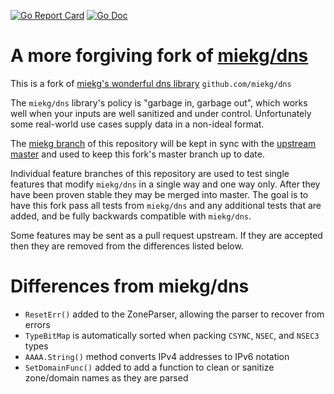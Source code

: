 [![Go Report Card](https://goreportcard.com/badge/github.com/lanrat/dns)](https://goreportcard.com/report/lanrat/dns)
[![Go Doc](https://godoc.org/github.com/lanrat/dns?status.svg)](https://pkg.go.dev/github.com/lanrat/dns?tab=doc)

# A more forgiving fork of [miekg/dns](https://github.com/miekg/dns)

This is a fork of [miekg's wonderful dns library](https://github.com/miekg/dns) `github.com/miekg/dns`

The `miekg/dns` library's policy is "garbage in, garbage out", which works well when your inputs are well sanitized and under control. Unfortunately some real-world use cases supply data in a non-ideal format.

The [miekg branch](https://github.com/lanrat/dns/tree/miekg) of this repository will be kept in sync with the [upstream master](https://github.com/miekg/dns/tree/master) and used to keep this fork's master branch up to date.

Individual feature branches of this repository are used to test single features that modify `miekg/dns` in a single way and one way only. After they have been proven stable they may be merged into master. The goal is to have this fork pass all tests from `miekg/dns` and any additional tests that are added, and be fully backwards compatible with `miekg/dns`.

Some features may be sent as a pull request upstream. If they are accepted then they are removed from the differences listed below.

# Differences from miekg/dns

 * `ResetErr()` added to the ZoneParser, allowing the parser to recover from errors
 * `TypeBitMap` is automatically sorted when packing `CSYNC`, `NSEC`, and `NSEC3` types
 * `AAAA.String()` method converts IPv4 addresses to IPv6 notation
 * `SetDomainFunc()` added to add a function to clean or sanitize zone/domain names as they are parsed
